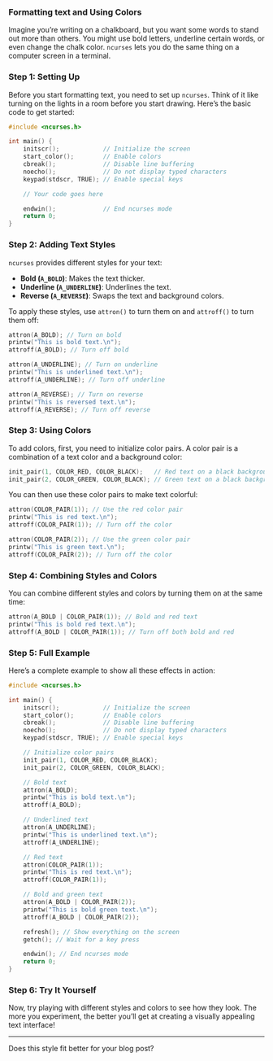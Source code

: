 ### Formatting text and Using Colors
Imagine you’re writing on a chalkboard, but you want some words to stand out more than others. You might use bold letters, underline certain words, or even change the chalk color. `ncurses` lets you do the same thing on a computer screen in a terminal.

### Step 1: Setting Up

Before you start formatting text, you need to set up `ncurses`. Think of it like turning on the lights in a room before you start drawing. Here’s the basic code to get started:

```c
#include <ncurses.h>

int main() {
    initscr();            // Initialize the screen
    start_color();        // Enable colors
    cbreak();             // Disable line buffering
    noecho();             // Do not display typed characters
    keypad(stdscr, TRUE); // Enable special keys

    // Your code goes here

    endwin();             // End ncurses mode
    return 0;
}
```

### Step 2: Adding Text Styles

`ncurses` provides different styles for your text:

- **Bold (`A_BOLD`)**: Makes the text thicker.
- **Underline (`A_UNDERLINE`)**: Underlines the text.
- **Reverse (`A_REVERSE`)**: Swaps the text and background colors.

To apply these styles, use `attron()` to turn them on and `attroff()` to turn them off:

```c
attron(A_BOLD); // Turn on bold
printw("This is bold text.\n");
attroff(A_BOLD); // Turn off bold

attron(A_UNDERLINE); // Turn on underline
printw("This is underlined text.\n");
attroff(A_UNDERLINE); // Turn off underline

attron(A_REVERSE); // Turn on reverse
printw("This is reversed text.\n");
attroff(A_REVERSE); // Turn off reverse
```

### Step 3: Using Colors

To add colors, first, you need to initialize color pairs. A color pair is a combination of a text color and a background color:

```c
init_pair(1, COLOR_RED, COLOR_BLACK);   // Red text on a black background
init_pair(2, COLOR_GREEN, COLOR_BLACK); // Green text on a black background
```

You can then use these color pairs to make text colorful:

```c
attron(COLOR_PAIR(1)); // Use the red color pair
printw("This is red text.\n");
attroff(COLOR_PAIR(1)); // Turn off the color

attron(COLOR_PAIR(2)); // Use the green color pair
printw("This is green text.\n");
attroff(COLOR_PAIR(2)); // Turn off the color
```

### Step 4: Combining Styles and Colors

You can combine different styles and colors by turning them on at the same time:

```c
attron(A_BOLD | COLOR_PAIR(1)); // Bold and red text
printw("This is bold red text.\n");
attroff(A_BOLD | COLOR_PAIR(1)); // Turn off both bold and red
```

### Step 5: Full Example

Here’s a complete example to show all these effects in action:

```c
#include <ncurses.h>

int main() {
    initscr();            // Initialize the screen
    start_color();        // Enable colors
    cbreak();             // Disable line buffering
    noecho();             // Do not display typed characters
    keypad(stdscr, TRUE); // Enable special keys

    // Initialize color pairs
    init_pair(1, COLOR_RED, COLOR_BLACK);
    init_pair(2, COLOR_GREEN, COLOR_BLACK);

    // Bold text
    attron(A_BOLD);
    printw("This is bold text.\n");
    attroff(A_BOLD);

    // Underlined text
    attron(A_UNDERLINE);
    printw("This is underlined text.\n");
    attroff(A_UNDERLINE);

    // Red text
    attron(COLOR_PAIR(1));
    printw("This is red text.\n");
    attroff(COLOR_PAIR(1));

    // Bold and green text
    attron(A_BOLD | COLOR_PAIR(2));
    printw("This is bold green text.\n");
    attroff(A_BOLD | COLOR_PAIR(2));

    refresh(); // Show everything on the screen
    getch(); // Wait for a key press

    endwin(); // End ncurses mode
    return 0;
}
```

### Step 6: Try It Yourself

Now, try playing with different styles and colors to see how they look. The more you experiment, the better you’ll get at creating a visually appealing text interface!

---

Does this style fit better for your blog post?